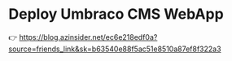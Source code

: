 # Deploy Umbraco CMS WebApp

👉 https://blog.azinsider.net/ec6e218edf0a?source=friends_link&sk=b63540e88f5ac51e8510a87ef8f322a3

